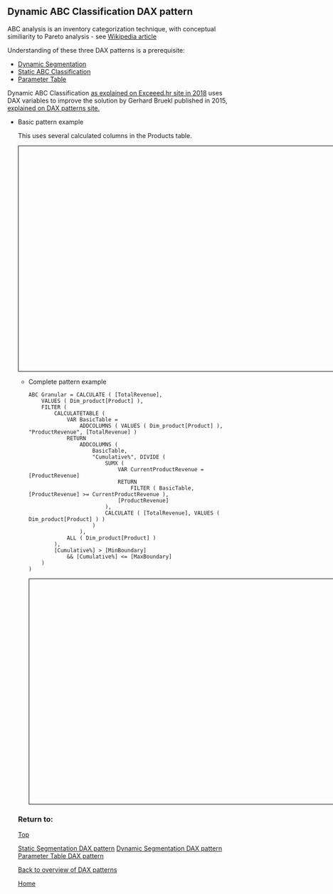 <style>
    iframe {
      border: 1px solid black;
      width: 800px;
      height: 506px;
    }
</style>


## Dynamic ABC Classification DAX pattern

ABC analysis is an inventory categorization technique, with conceptual similiarity to Pareto analysis - see [Wikipedia article](https://en.wikipedia.org/wiki/ABC_analysis)

Understanding of these three DAX patterns is a prerequisite:
- [Dynamic Segmentation][3]
- [Static ABC Classification][2]
- [Parameter Table][1]

Dynamic ABC Classification [as explained on Exceeed.hr site in 2018](https://exceed.hr/en/blog/dynamic-abc-analysis-in-dax-variables) 
uses DAX variables to improve the solution by Gerhard Bruekl published in 2015, [explained on DAX patterns site.](https://www.daxpatterns.com/abc-classification/)

- Basic pattern example
  
  This uses several calculated columns in the Products table.
    
    <iframe id="iframe-ss-1" title="static-segmentation-1" importance="low" allow="fullscreen"
    src="">
</iframe>
    

- Complete pattern example
  
  
  ```
  ABC Granular = CALCULATE ( [TotalRevenue],
      VALUES ( Dim_product[Product] ),
      FILTER (
          CALCULATETABLE (
              VAR BasicTable =
                  ADDCOLUMNS ( VALUES ( Dim_product[Product] ), "ProductRevenue", [TotalRevenue] )
              RETURN
                  ADDCOLUMNS (
                      BasicTable,
                      "Cumulative%", DIVIDE (
                          SUMX (
                              VAR CurrentProductRevenue = [ProductRevenue]
                              RETURN
                                  FILTER ( BasicTable, [ProductRevenue] >= CurrentProductRevenue ),
                              [ProductRevenue]
                          ),
                          CALCULATE ( [TotalRevenue], VALUES ( Dim_product[Product] ) )
                      )
                  ),
              ALL ( Dim_product[Product] )
          ),
          [Cumulative%] > [MinBoundary]
              && [Cumulative%] <= [MaxBoundary]
      )
  )
  ```
    <iframe id="iframe-ss-2" title="static-segmentation-1" importance="low"  allow="fullscreen" 
    src=""></iframe>
    

### Return to: 
[Top](#dynamic-abc-classification-dax-pattern)
  
[Static Segmentation DAX pattern][2]
[Dynamic Segmentation DAX pattern][3]
[Parameter Table DAX pattern][1]
  
[Back to overview of DAX patterns](/Power-BI-samples-DAX-patterns)
  
[Home](/.)

[1]: /Power-BI-samples-DAX-patterns/Parameter-Table
[2]: /Power-BI-samples-DAX-patterns/segmentation-static
[3]: /Power-BI-samples-DAX-patterns/segmentation-dynamic
